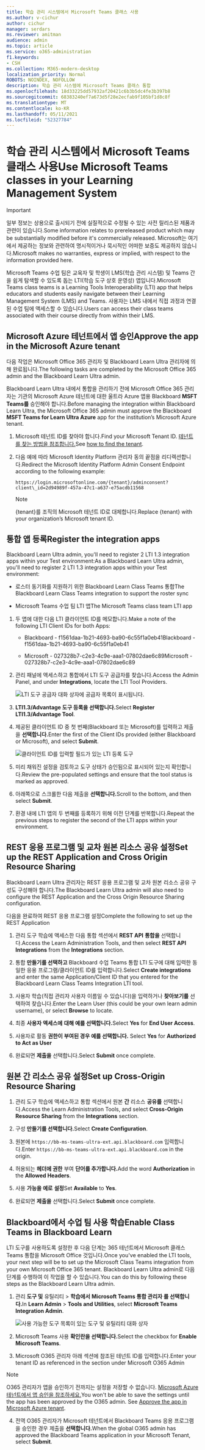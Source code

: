 ```yaml
---
title: 학습 관리 시스템에서 Microsoft Teams 클래스 사용
ms.author: v-cichur
author: cichur
manager: serdars
ms.reviewer: amitman
audience: admin
ms.topic: article
ms.service: o365-administration
f1.keywords:
- CSH
ms.collection: M365-modern-desktop
localization_priority: Normal
ROBOTS: NOINDEX, NOFOLLOW
description: 학습 관리 시스템에 Microsoft Teams 클래스 통합
ms.openlocfilehash: 18d33225dd57932af20421c6b3b5dc4fe3b397b8
ms.sourcegitcommit: 68383240ef7a673d5f28e2ecfab9f105bf1d8c8f
ms.translationtype: MT
ms.contentlocale: ko-KR
ms.lasthandoff: 05/11/2021
ms.locfileid: "52327784"
---
```

# <a name="use-microsoft-teams-classes-in-your-learning-management-system"></a><span data-ttu-id="eabad-103">학습 관리 시스템에서 Microsoft Teams 클래스 사용</span><span class="sxs-lookup"><span data-stu-id="eabad-103">Use Microsoft Teams classes in your Learning Management System</span></span>

> [!IMPORTANT]
> <span data-ttu-id="eabad-104">일부 정보는 상용으로 출시되기 전에 실질적으로 수정될 수 있는 사전 릴리스된 제품과 관련이 있습니다.</span><span class="sxs-lookup"><span data-stu-id="eabad-104">Some information relates to prereleased product which may be substantially modified before it's commercially released.</span></span> <span data-ttu-id="eabad-105">Microsoft는 여기에서 제공하는 정보와 관련하여 명시적이거나 묵시적인 어떠한 보증도 제공하지 않습니다.</span><span class="sxs-lookup"><span data-stu-id="eabad-105">Microsoft makes no warranties, express or implied, with respect to the information provided here.</span></span>

<span data-ttu-id="eabad-106">Microsoft Teams 수업 팀은 교육자 및 학생이 LMS(학습 관리 시스템) 및 Teams 간을 쉽게 탐색할 수 있도록 돕는 LTI(학습 도구 상호 운영성) 앱입니다.</span><span class="sxs-lookup"><span data-stu-id="eabad-106">Microsoft Teams class teams is a Learning Tools Interoperability (LTI) app that helps educators and students easily navigate between their Learning Management System (LMS) and Teams.</span></span> <span data-ttu-id="eabad-107">사용자는 LMS 내에서 직접 과정과 연결된 수업 팀에 액세스할 수 있습니다.</span><span class="sxs-lookup"><span data-stu-id="eabad-107">Users can access their class teams associated with their course directly from within their LMS.</span></span>

## <a name="approve-the-app-in-the-microsoft-azure-tenant"></a><span data-ttu-id="eabad-108">Microsoft Azure 테넌트에서 앱 승인</span><span class="sxs-lookup"><span data-stu-id="eabad-108">Approve the app in the Microsoft Azure tenant</span></span>

<span data-ttu-id="eabad-109">다음 작업은 Microsoft Office 365 관리자 및 Blackboard Learn Ultra 관리자에 의해 완료됩니다.</span><span class="sxs-lookup"><span data-stu-id="eabad-109">The following tasks are completed by the Microsoft Office 365 admin and the Blackboard Learn Ultra admin.</span></span>

<span data-ttu-id="eabad-110">Blackboard Learn Ultra 내에서 통합을 관리하기 전에 Microsoft Office 365 관리자는 기관의 Microsoft Azure 테넌트에 대한 울트라 Azure 앱용 Blackboard **MSFT Teams를** 승인해야 합니다.</span><span class="sxs-lookup"><span data-stu-id="eabad-110">Before managing the integration within Blackboard Learn Ultra, the Microsoft Office 365 admin must approve the Blackboard **MSFT Teams for Learn Ultra Azure** app for the institution’s Microsoft Azure tenant.</span></span>

1. <span data-ttu-id="eabad-111">Microsoft 테넌트 ID를 찾아야 합니다.</span><span class="sxs-lookup"><span data-stu-id="eabad-111">Find your Microsoft Tenant ID.</span></span> <span data-ttu-id="eabad-112">[테넌트 를 찾는 방법을 참조합니다.](/azure/active-directory/fundamentals/active-directory-how-to-find-tenant)</span><span class="sxs-lookup"><span data-stu-id="eabad-112">See [how to find the tenant](/azure/active-directory/fundamentals/active-directory-how-to-find-tenant).</span></span>

2. <span data-ttu-id="eabad-113">다음 예에 따라 Microsoft Identity Platform 관리자 동의 끝점을 리디렉션합니다.</span><span class="sxs-lookup"><span data-stu-id="eabad-113">Redirect the Microsoft Identity Platform Admin Consent Endpoint according to the following example:</span></span>

   `https://login.microsoftonline.com/{tenant}/adminconsent?client\_id=2d94989f-457a-47c1-a637-e75acdb11568`

   > [!NOTE]
   > <span data-ttu-id="eabad-114">{tenant}를 조직의 Microsoft 테넌트 ID로 대체합니다.</span><span class="sxs-lookup"><span data-stu-id="eabad-114">Replace {tenant} with your organization’s Microsoft tenant ID.</span></span>

## <a name="register-the-integration-apps"></a><span data-ttu-id="eabad-115">통합 앱 등록</span><span class="sxs-lookup"><span data-stu-id="eabad-115">Register the integration apps</span></span>

<span data-ttu-id="eabad-116">Blackboard Learn Ultra admin, you'll need to register 2 LTI 1.3 integration apps within your Test environment:</span><span class="sxs-lookup"><span data-stu-id="eabad-116">As a Blackboard Learn Ultra admin, you'll need to register 2 LTI 1.3 integration apps within your Test environment:</span></span>

- <span data-ttu-id="eabad-117">로스터 동기화를 지원하기 위한 Blackboard Learn Class Teams 통합</span><span class="sxs-lookup"><span data-stu-id="eabad-117">The Blackboard Learn Class Teams integration to support the roster sync</span></span>

- <span data-ttu-id="eabad-118">Microsoft Teams 수업 팀 LTI 앱</span><span class="sxs-lookup"><span data-stu-id="eabad-118">The Microsoft Teams class team LTI app</span></span>

1. <span data-ttu-id="eabad-119">두 앱에 대한 다음 LTI 클라이언트 ID를 메모합니다.</span><span class="sxs-lookup"><span data-stu-id="eabad-119">Make a note of the following LTI Client IDs for both Apps:</span></span>

    - <span data-ttu-id="eabad-120">Blackboard - f1561daa-1b21-4693-ba90-6c55f1a0eb41</span><span class="sxs-lookup"><span data-stu-id="eabad-120">Blackboard - f1561daa-1b21-4693-ba90-6c55f1a0eb41</span></span>

    - <span data-ttu-id="eabad-121">Microsoft - 027328b7-c2e3-4c9e-aaa1-07802dae6c89</span><span class="sxs-lookup"><span data-stu-id="eabad-121">Microsoft - 027328b7-c2e3-4c9e-aaa1-07802dae6c89</span></span>

2. <span data-ttu-id="eabad-122">관리 패널에 액세스하고 통합에서 LTI 도구 공급자를 찾습니다.</span><span class="sxs-lookup"><span data-stu-id="eabad-122">Access the Admin Panel, and under **Integrations**, locate the LTI Tool Providers.</span></span>

   ![LTI 도구 공급자 대화 상자에 공급자 목록이 표시됩니다.](../media/lti-media/lti-tool-providers.png)

3. <span data-ttu-id="eabad-124">**LTI1.3/Advantage 도구 등록을 선택합니다.**</span><span class="sxs-lookup"><span data-stu-id="eabad-124">Select **Register LTI1.3/Advantage Tool**.</span></span>

4. <span data-ttu-id="eabad-125">제공된 클라이언트 ID 중 첫 번째(Blackboard 또는 Microsoft)를 입력하고 제출 을 **선택합니다.**</span><span class="sxs-lookup"><span data-stu-id="eabad-125">Enter the first of the Client IDs provided (either Blackboard or Microsoft), and select **Submit**.</span></span>

   ![클라이언트 ID를 입력할 필드가 있는 LTI 등록 도구](../media/lti-media/register-tool.png)

5. <span data-ttu-id="eabad-127">미리 채워진 설정을 검토하고 도구 상태가 승인됨으로 표시되어 있는지 확인합니다.</span><span class="sxs-lookup"><span data-stu-id="eabad-127">Review the pre-populated settings and ensure that the tool status is marked as approved.</span></span>

6. <span data-ttu-id="eabad-128">아래쪽으로 스크롤한 다음 제출을 **선택합니다.**</span><span class="sxs-lookup"><span data-stu-id="eabad-128">Scroll to the bottom, and then select **Submit**.</span></span>

7. <span data-ttu-id="eabad-129">환경 내에 LTI 앱의 두 번째를 등록하기 위해 이전 단계를 반복합니다.</span><span class="sxs-lookup"><span data-stu-id="eabad-129">Repeat the previous steps to register the second of the LTI apps within your environment.</span></span>

## <a name="set-up-the-rest-application-and-cross-origin-resource-sharing"></a><span data-ttu-id="eabad-130">REST 응용 프로그램 및 교차 원본 리소스 공유 설정</span><span class="sxs-lookup"><span data-stu-id="eabad-130">Set up the REST Application and Cross Origin Resource Sharing</span></span>

<span data-ttu-id="eabad-131">Blackboard Learn Ultra 관리자는 REST 응용 프로그램 및 교차 원본 리소스 공유 구성도 구성해야 합니다.</span><span class="sxs-lookup"><span data-stu-id="eabad-131">The Blackboard Learn Ultra admin will also need to configure the REST Application and the Cross Origin Resource Sharing configuration.</span></span>

<span data-ttu-id="eabad-132">다음을 완료하여 REST 응용 프로그램 설정</span><span class="sxs-lookup"><span data-stu-id="eabad-132">Complete the following to set up the REST Application</span></span>

1. <span data-ttu-id="eabad-133">관리 도구 학습에 액세스한 다음 통합 섹션에서 **REST API** **통합을** 선택합니다.</span><span class="sxs-lookup"><span data-stu-id="eabad-133">Access the Learn Administration Tools, and then select **REST API Integrations** from the **Integrations** section.</span></span>

2. <span data-ttu-id="eabad-134">통합 **만들기를 선택하고** Blackboard 수업 Teams 통합 LTI 도구에 대해 입력한 동일한 응용 프로그램/클라이언트 ID를 입력합니다.</span><span class="sxs-lookup"><span data-stu-id="eabad-134">Select **Create integrations** and enter the same Application/Client ID that you entered for the Blackboard Learn Class Teams Integration LTI tool.</span></span>

3. <span data-ttu-id="eabad-135">사용자 학습(직접 관리자 사용자 이름일 수 있습니다)을 입력하거나 **찾아보기를** 선택하여 찾습니다.</span><span class="sxs-lookup"><span data-stu-id="eabad-135">Enter the Learn User (this could be your own learn admin username), or select **Browse** to locate.</span></span>

4. <span data-ttu-id="eabad-136">최종 **사용자 액세스에** **대해 예를 선택합니다.**</span><span class="sxs-lookup"><span data-stu-id="eabad-136">Select **Yes** for **End User Access**.</span></span>

5. <span data-ttu-id="eabad-137">사용자로 활동 **권한이 부여된 경우 예를 선택합니다.** </span><span class="sxs-lookup"><span data-stu-id="eabad-137">Select **Yes** for **Authorized to Act as User**</span></span>

6. <span data-ttu-id="eabad-138">완료되면 **제출을** 선택합니다.</span><span class="sxs-lookup"><span data-stu-id="eabad-138">Select **Submit** once complete.</span></span>

## <a name="set-up-cross-origin-resource-sharing"></a><span data-ttu-id="eabad-139">원본 간 리소스 공유 설정</span><span class="sxs-lookup"><span data-stu-id="eabad-139">Set up Cross-Origin Resource Sharing</span></span>

1. <span data-ttu-id="eabad-140">관리 도구 학습에 액세스하고 통합 섹션에서 원본 **간** 리소스 **공유를** 선택합니다.</span><span class="sxs-lookup"><span data-stu-id="eabad-140">Access the Learn Administration Tools, and select **Cross-Origin Resource Sharing** from the **Integrations** section.</span></span>

2. <span data-ttu-id="eabad-141">구성 **만들기를 선택합니다.**</span><span class="sxs-lookup"><span data-stu-id="eabad-141">Select **Create Configuration**.</span></span>

3. <span data-ttu-id="eabad-142">원본에 `https://bb-ms-teams-ultra-ext.api.blackboard.com` 입력합니다.</span><span class="sxs-lookup"><span data-stu-id="eabad-142">Enter `https://bb-ms-teams-ultra-ext.api.blackboard.com` in the origin.</span></span>

4. <span data-ttu-id="eabad-143">허용되는 **헤더에 권한** 부여 **단어를 추가합니다.**</span><span class="sxs-lookup"><span data-stu-id="eabad-143">Add the word **Authorization** in the **Allowed Headers**.</span></span>

5. <span data-ttu-id="eabad-144">사용 **가능을 예로** **설정**</span><span class="sxs-lookup"><span data-stu-id="eabad-144">Set **Available** to **Yes**.</span></span>

6. <span data-ttu-id="eabad-145">완료되면 **제출을** 선택합니다.</span><span class="sxs-lookup"><span data-stu-id="eabad-145">Select **Submit** once complete.</span></span>

## <a name="enable-class-teams-in-blackboard-learn"></a><span data-ttu-id="eabad-146">Blackboard에서 수업 팀 사용 학습</span><span class="sxs-lookup"><span data-stu-id="eabad-146">Enable Class Teams in Blackboard Learn</span></span>

<span data-ttu-id="eabad-147">LTI 도구를 사용하도록 설정한 후 다음 단계는 365 테넌트에서 Microsoft 클래스 Teams 통합을 Microsoft Office 것입니다.</span><span class="sxs-lookup"><span data-stu-id="eabad-147">Once you've enabled the LTI tools, your next step will be to set up the Microsoft Class Teams integration from your own Microsoft Office 365 tenant.</span></span> <span data-ttu-id="eabad-148">Blackboard Learn Ultra admin로 다음 단계를 수행하여 이 작업을 할 수 있습니다.</span><span class="sxs-lookup"><span data-stu-id="eabad-148">You can do this by following these steps as the Blackboard Learn Ultra admin.</span></span>

1. <span data-ttu-id="eabad-149">관리 **도구 및** 유틸리티  >  **학습에서** **Microsoft Teams 통합 관리자 를 선택합니다.**</span><span class="sxs-lookup"><span data-stu-id="eabad-149">In **Learn Admin** > **Tools and Utilities**, select **Microsoft Teams Integration Admin**.</span></span>

   ![사용 가능한 도구 목록이 있는 도구 및 유틸리티 대화 상자](../media/lti-media/tools-utilities.png)

2. <span data-ttu-id="eabad-151">Microsoft Teams 사용 **확인란을 선택합니다.**</span><span class="sxs-lookup"><span data-stu-id="eabad-151">Select the checkbox for **Enable Microsoft Teams**.</span></span>

3. <span data-ttu-id="eabad-152">Microsoft O365 관리자 아래 섹션에 참조된 테넌트 ID를 입력합니다.</span><span class="sxs-lookup"><span data-stu-id="eabad-152">Enter your tenant ID as referenced in the section under Microsoft O365 Admin</span></span>

 > [!NOTE]
 > <span data-ttu-id="eabad-153">O365 관리자가 앱을 승인하기 전까지는 설정을 저장할 수 없습니다. [Microsoft Azure 테넌트에서 앱 승인을 참조하세요.](#approve-the-app-in-the-microsoft-azure-tenant)</span><span class="sxs-lookup"><span data-stu-id="eabad-153">You won't be able to save the settings until the app has been approved by the O365 admin. See [Approve the app in Microsoft Azure tenant](#approve-the-app-in-the-microsoft-azure-tenant).</span></span>

4. <span data-ttu-id="eabad-154">전역 O365 관리자가 Microsoft 테넌트에서 Blackboard Teams 응용 프로그램을 승인한 경우 제출을 **선택합니다.**</span><span class="sxs-lookup"><span data-stu-id="eabad-154">When the global O365 admin has approved the Blackboard Teams application in your Microsoft Tenant, select **Submit**.</span></span>

